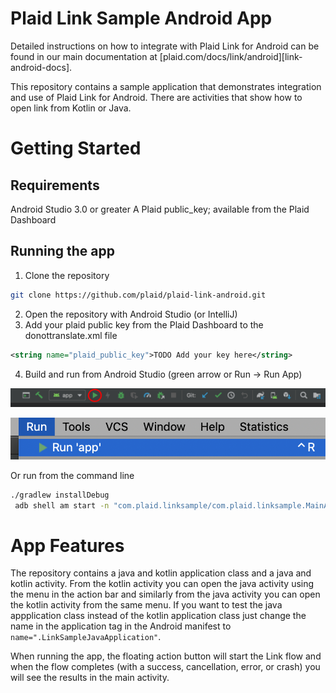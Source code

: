 # Plaid Link Sample Android App
Detailed instructions on how to integrate with Plaid Link for Android can be found in our main documentation at [plaid.com/docs/link/android][link-android-docs].

This repository contains a sample application that demonstrates integration and use of Plaid Link for Android.  There are activities that show how to open link from Kotlin or Java.

# Getting Started
## Requirements
Android Studio 3.0 or greater
A Plaid public_key; available from the Plaid Dashboard

## Running the app
1. Clone the repository
``` sh
git clone https://github.com/plaid/plaid-link-android.git
```
2. Open the repository with Android Studio (or IntelliJ)
3. Add your plaid public key from the Plaid Dashboard to the donottranslate.xml file
``` xml
<string name="plaid_public_key">TODO Add your key here</string>
```
4. Build and run from Android Studio (green arrow or Run -> Run App) 

![](./docs/images/AndroidToolbarRun.png)

![](./docs/images/AndroidRunMenu.png)

Or run from the command line 
``` sh
./gradlew installDebug
 adb shell am start -n "com.plaid.linksample/com.plaid.linksample.MainActivity" -a android.intent.action.MAIN -c android.intent.category.LAUNCHER
```

# App Features
The repository contains a java and kotlin application class and a java and kotlin activity.  From the kotlin activity you can open the java activity using the menu in the action bar and similarly from the java activity you can open the kotlin activity from the same menu.  If you want to test the java appplication class instead of the kotlin application class just change the name in the application tag in the Android manifest to ```name=".LinkSampleJavaApplication"```.

When running the app, the floating action button will start the Link flow and when the flow completes (with a success, cancellation, error, or crash) you will see the results in the main activity.

